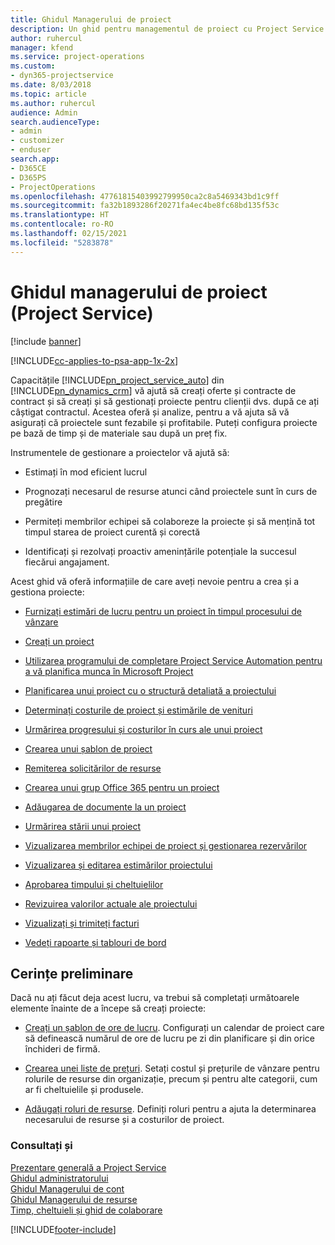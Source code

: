 ```yaml
---
title: Ghidul Managerului de proiect
description: Un ghid pentru managementul de proiect cu Project Service
author: ruhercul
manager: kfend
ms.service: project-operations
ms.custom:
- dyn365-projectservice
ms.date: 8/03/2018
ms.topic: article
ms.author: ruhercul
audience: Admin
search.audienceType:
- admin
- customizer
- enduser
search.app:
- D365CE
- D365PS
- ProjectOperations
ms.openlocfilehash: 47761815403992799950ca2c8a5469343bd1c9ff
ms.sourcegitcommit: fa32b1893286f20271fa4ec4be8fc68bd135f53c
ms.translationtype: HT
ms.contentlocale: ro-RO
ms.lasthandoff: 02/15/2021
ms.locfileid: "5283878"
---
```

# <a name="project-manager-guide-project-service"></a>Ghidul managerului de proiect (Project Service)

[!include [banner](../includes/psa-now-project-operations.md)]

[!INCLUDE[cc-applies-to-psa-app-1x-2x](../includes/cc-applies-to-psa-app-1x-2x.md)]

Capacitățile [!INCLUDE[pn_project_service_auto](../includes/pn-project-service-auto.md)] din [!INCLUDE[pn_dynamics_crm](../includes/pn-dynamics-crm.md)] vă ajută să creați oferte și contracte de contract și să creați și să gestionați proiecte pentru clienții dvs. după ce ați câștigat contractul. Acestea oferă și analize, pentru a vă ajuta să vă asigurați că proiectele sunt fezabile și profitabile. Puteți configura proiecte pe bază de timp și de materiale sau după un preț fix.  
  
 Instrumentele de gestionare a proiectelor vă ajută să:  
  
-   Estimați în mod eficient lucrul  
  
-   Prognozați necesarul de resurse atunci când proiectele sunt în curs de pregătire  
  
-   Permiteți membrilor echipei să colaboreze la proiecte și să mențină tot timpul starea de proiect curentă și corectă  
  
-   Identificați și rezolvați proactiv amenințările potențiale la succesul fiecărui angajament.  
  
Acest ghid vă oferă informațiile de care aveți nevoie pentru a crea și a gestiona proiecte:  
  
-   [Furnizați estimări de lucru pentru un proiect în timpul procesului de vânzare](../psa/provide-estimates-project-during-sales-process.md)  
  
-   [Creați un proiect](../psa/create-project.md)  
  
-   [Utilizarea programului de completare Project Service Automation pentru a vă planifica munca în Microsoft Project](../psa/add-plan-work-microsoft-project.md)  
  
-   [Planificarea unui proiect cu o structură detaliată a proiectului](../psa/schedule-project-work-breakdown-structure.md)  
  
-   [Determinați costurile de proiect și estimările de venituri](../psa/determine-project-cost-revenue-estimates.md)  
  
-   [Urmărirea progresului și costurilor în curs ale unui proiect](../psa/track-project-progress-cost.md)  
  
-   [Crearea unui șablon de proiect](../psa/create-project-template.md)  
  
-   [Remiterea solicitărilor de resurse](../psa/submit-resource-requests.md)  
  
-   [Crearea unui grup Office 365 pentru un proiect](../psa/create-office-365-group-project.md)  
  
-   [Adăugarea de documente la un proiect](../psa/add-documents-project.md)  
  
-   [Urmărirea stării unui proiect](../psa/track-project-status.md)  
  
-   [Vizualizarea membrilor echipei de proiect și gestionarea rezervărilor](../psa/view-project-team-members-manage-bookings.md)  
  
-   [Vizualizarea și editarea estimărilor proiectului](../psa/view-edit-project-estimates.md)  
  
-   [Aprobarea timpului și cheltuielilor](../psa/approve-time-expenses.md)  
  
-   [Revizuirea valorilor actuale ale proiectului](../psa/review-project-actuals.md)  
  
-   [Vizualizați și trimiteți facturi](../psa/view-send-invoices.md)  
  
-   [Vedeți rapoarte și tablouri de bord](../psa/view-dashboards-reports.md)  
  
## <a name="prerequisites"></a>Cerințe preliminare  
 Dacă nu ați făcut deja acest lucru, va trebui să completați următoarele elemente înainte de a începe să creați proiecte:  
  
-   [Creați un șablon de ore de lucru](../psa/create-work-hours-template.md). Configurați un calendar de proiect care să definească numărul de ore de lucru pe zi din planificare și din orice închideri de firmă.  
  
-   [Crearea unei liste de prețuri](../psa/create-price-list.md). Setați costul și prețurile de vânzare pentru rolurile de resurse din organizație, precum și pentru alte categorii, cum ar fi cheltuielile și produsele.  
  
-   [Adăugați roluri de resurse](../psa/add-resource-roles.md). Definiți roluri pentru a ajuta la determinarea necesarului de resurse și a costurilor de proiect.  
  
### <a name="see-also"></a>Consultați și  
 [Prezentare generală a Project Service](../psa/overview.md)   
 [Ghidul administratorului](../psa/admin-guide.md)   
 [Ghidul Managerului de cont](../psa/account-manager-guide.md)   
 [Ghidul Managerului de resurse](../psa/resource-manager-guide.md)   
 [Timp, cheltuieli și ghid de colaborare](../psa/time-expense-collaboration-guide.md)



[!INCLUDE[footer-include](../includes/footer-banner.md)]